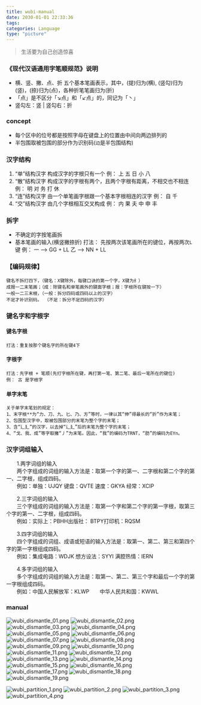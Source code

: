 ```yaml
---
title: wubi-manual
date: 2030-01-01 22:33:36
tags: 
categories: Language
type: "picture"
---
```


> 生活要为自己创造惊喜

<!-- more -->
### 《现代汉语通用字笔顺规范》说明
* 横、竖、撇、点、折 五个基本笔画表示，其中，(提)归为(横), (竖勾)归为(竖)，(捺)归为(点)，各种折笔笔画归为(折)  
* 「点」是不区分「↘点」和「↙点」的，同记为「丶」  
* 竖勾左：竖   | 竖勾右：折

### concept
* 每个区中的位号都是按照字母在键盘上的位置由中间向两边排列的
* 半包围取被包围的部分作为识别码(`边`是半包围结构)

### 汉字结构
1. “单”结构汉字  构成汉字的字根只有一个
例： 上  五  日  小  八
2. “散”结构汉字  构成汉字的字根有两个，且两个字根有距离，不相交也不相连
例： 明  对  务  打  休
3. “连”结构汉字  由一个单笔画字根跟一个基本字根相连的汉字
例： 自 千
4. “交”结构汉字  由几个字根相互交叉构成
例： 内 果 夫 中 申 丰

### 拆字
* 不确定的字按笔画拆
* 基本笔画的输入(横竖撇捺折)
    打法： 先按两次该笔画所在的键位，再按两次`L`键
    例： 
    一 --> GG + LL
    乙 --> NN + LL

### 【编码规律】  
    键名不拆打四下，（键名：X键除外，每键口诀的第一个字，X键为纟）  
    成报一二末笔画；（成：除键名和单笔画外的键面字根；报：字根所在键按一下）  
    一般一二三末根，（一般：拆分四码或四码以上的汉字）  
    不足才补识别码。 （不足：拆分不足四码的汉字）  

### 键名字和字根字

#### 键名字根
    打法：重复按那个键名字的所在键4下

#### 字根字
    打法：先字根 + 笔顺(先打字根所在键，再打第一笔、第二笔、最后一笔所在的键位)
    例： 古 是字根字

#### 单字末笔
    关于单字末笔划的规定：
    1、末字根**为“力、刀、九、匕、乃、方”等时，一律以其“伸”得最长的“折”作为末笔；
    2、包围型汉字中，取被包围部分的末笔为整个字的末笔；
    3、含“辶廴”的汉字，以去掉“辶廴”后的末笔为整个字的末笔；
    4、“戈、我、成”等字取撇“丿”为末笔。因此，“我”的编码为TRNT，“肪”的编码为EYn。

### 汉字词组输入

　　1.两字词组的输入   
　　两个字组成的词组的输入方法是：取第一个字的第一、二字根和第二个字的第一、二字根，组成四码。     
　　例如：单独：UJQY  键盘：QVTE  速度：GKYA  经常：XCIP  

　　2.三字词组的输入  
　　三个字组成的词组的输入方法是：取第一个字和第二个字的第一字根，取第三个字的第一、二字根，组成四码。  
　　例如：实际上：PBHH出版社：  BTPY打印机：RQSM

　　3.四字词组的输入  
　　四个字组成的词组、成语或短语的输入方法是：取第一、第二、第三和第四个字的第一字根组成四码。     
　　例如：集成电路：WDJK  想方设法：SYYI  满腔热情：IERN  

　　4.多字词组的输入   
　　多个字组成的词组的输入方法是：取第一、第二、第三个字和最后一个字的第一字根组成四码。   
　　例如：中国人民解放军：KLWP　　中华人民共和国：KWWL  


### manual
![wubi_dismantle_01.png](/images/language/manual/wubi_dismantle_01.png)
![wubi_dismantle_02.png](/images/language/manual/wubi_dismantle_02.png) 
![wubi_dismantle_03.png](/images/language/manual/wubi_dismantle_03.png)
![wubi_dismantle_04.png](/images/language/manual/wubi_dismantle_04.png)
![wubi_dismantle_05.png](/images/language/manual/wubi_dismantle_05.png)
![wubi_dismantle_06.png](/images/language/manual/wubi_dismantle_06.png)
![wubi_dismantle_07.png](/images/language/manual/wubi_dismantle_07.png)
![wubi_dismantle_08.png](/images/language/manual/wubi_dismantle_08.png)
![wubi_dismantle_09.png](/images/language/manual/wubi_dismantle_09.png)
![wubi_dismantle_10.png](/images/language/manual/wubi_dismantle_10.png)
![wubi_dismantle_11.png](/images/language/manual/wubi_dismantle_11.png)
![wubi_dismantle_12.png](/images/language/manual/wubi_dismantle_12.png)
![wubi_dismantle_13.png](/images/language/manual/wubi_dismantle_13.png)
![wubi_dismantle_14.png](/images/language/manual/wubi_dismantle_14.png)
![wubi_dismantle_15.png](/images/language/manual/wubi_dismantle_15.png)
![wubi_dismantle_16.png](/images/language/manual/wubi_dismantle_16.png)
![wubi_dismantle_17.png](/images/language/manual/wubi_dismantle_17.png)
![wubi_dismantle_18.png](/images/language/manual/wubi_dismantle_18.png)
![wubi_dismantle_19.png](/images/language/manual/wubi_dismantle_19.png)

![wubi_partition_1.png](/images/language/manual/wubi_partition_1.png)
![wubi_partition_2.png](/images/language/manual/wubi_partition_2.png)
![wubi_partition_3.png](/images/language/manual/wubi_partition_3.png)
![wubi_partition_4.png](/images/language/manual/wubi_partition_4.png)